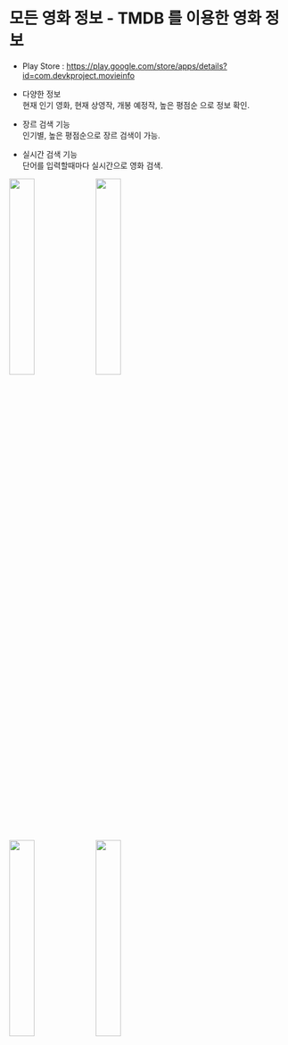 # 모든 영화 정보 - TMDB 를 이용한 영화 정보

* Play Store : https://play.google.com/store/apps/details?id=com.devkproject.movieinfo   
      
* 다양한 정보   
현재 인기 영화, 현재 상영작, 개봉 예정작, 높은 평점순 으로 정보 확인.   

* 장르 검색 기능   
인기별, 높은 평점순으로 장르 검색이 가능.   

* 실시간 검색 기능   
단어를 입력할때마다 실시간으로 영화 검색.   

<img src="https://user-images.githubusercontent.com/48673676/80583329-05a37480-8a4b-11ea-9666-bdd982a9e5fe.png" width="30%"> <img src="https://user-images.githubusercontent.com/48673676/80583264-f6242b80-8a4a-11ea-9604-abb8d2d0cfce.png" width="30%">
   
<img src="https://user-images.githubusercontent.com/48673676/80583364-1227cd00-8a4b-11ea-98f9-68bb243c914b.png" width="30%"> <img src="https://user-images.githubusercontent.com/48673676/80583388-19e77180-8a4b-11ea-9953-55ff09f77f65.png" width="30%">
